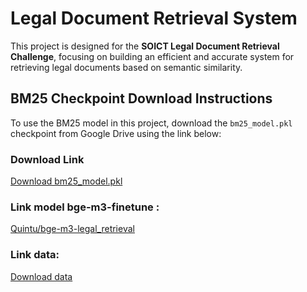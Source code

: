 # Legal Document Retrieval System

This project is designed for the **SOICT Legal Document Retrieval Challenge**, focusing on building an efficient and accurate system for retrieving legal documents based on semantic similarity.

## BM25 Checkpoint Download Instructions

To use the BM25 model in this project, download the `bm25_model.pkl` checkpoint from Google Drive using the link below:

### Download Link
[Download bm25_model.pkl](https://drive.google.com/file/d/1VFT7UiMXgoJzGKqWxId4LORq9v0VcW7T/view?usp=drive_link)


### Link model bge-m3-finetune :
[Quintu/bge-m3-legal_retrieval](https://huggingface.co/Quintu/bge-m3-legal_retrieval)


### Link data:
[Download data](https://drive.google.com/drive/folders/1LO4wmj54lWgQvYiGKKAUSLSv5ypMjcDA?usp=drive_link)